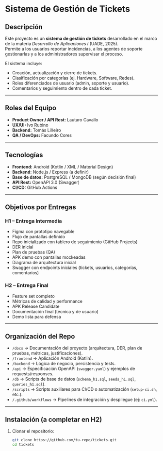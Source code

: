 # Sistema de Gestión de Tickets

## Descripción
Este proyecto es un **sistema de gestión de tickets** desarrollado en el marco de la materia *Desarrollo de Aplicaciones I* (UADE, 2025).  
Permite a los usuarios reportar incidencias, a los agentes de soporte gestionarlas y a los administradores supervisar el proceso.

El sistema incluye:
- Creación, actualización y cierre de tickets.
- Clasificación por categorías (ej. Hardware, Software, Redes).
- Roles diferenciados de usuario (admin, soporte y usuario).
- Comentarios y seguimiento dentro de cada ticket.

---

##  Roles del Equipo
- **Product Owner / API Rest:** Lautaro Cavallo  
- **UX/UI:** Ivo Rubino  
- **Backend:** Tomás Liñeiro  
- **QA / DevOps:** Facundo Cores  

---

## Tecnologías
- **Frontend:** Android (Kotlin / XML / Material Design)  
- **Backend:** Node.js / Express (a definir)  
- **Base de datos:** PostgreSQL / MongoDB (según decisión final)  
- **API Rest:** OpenAPI 3.0 (Swagger)  
- **CI/CD:** GitHub Actions  

---

## Objetivos por Entregas
### H1 – Entrega Intermedia
- Figma con prototipo navegable  
- Flujo de pantallas definido  
- Repo inicializado con tablero de seguimiento (GitHub Projects)  
- DER inicial  
- Plan de pruebas (QA)  
- APK demo con pantallas mockeadas  
- Diagrama de arquitectura inicial  
- Swagger con endpoints iniciales (tickets, usuarios, categorías, comentarios)

### H2 – Entrega Final
- Feature set completo  
- Métricas de calidad y performance  
- APK Release Candidate  
- Documentación final (técnica y de usuario)  
- Demo lista para defensa  

---

## Organización del Repo
- `/docs` → Documentación del proyecto (arquitectura, DER, plan de pruebas, métricas, justificaciones).
- `/frontend` → Aplicación Android (Kotlin).
- `/backend` → Lógica de negocio, persistencia y tests.
- `/api` → Especificación OpenAPI (`swagger.yaml`) y ejemplos de requests/responses.
- `/db` → Scripts de base de datos (`schema_h1.sql`, `seeds_h1.sql`, `queries_h1.sql`).
- `/scripts` → Scripts auxiliares para CI/CD o automatización (`setup-ci.sh`, etc.).
- `/.github/workflows` → Pipelines de integración y despliegue (ej: `ci.yml`).

---

## Instalación (a completar en H2)
1. Clonar el repositorio:  
   ```bash
   git clone https://github.com/tu-repo/tickets.git
   cd tickets
